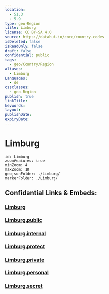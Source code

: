 ```yaml
---
location:
  - 51.3
  - 5.9
type: geo-Region
title: Limburg
license: CC BY-SA 4.0
source: https://datahub.io/core/country-codes
isDeleted: false
isReadOnly: false
draft: false
confidential: public
tags:
  - geo/Country/Region
aliases:
  - Limburg
Languages:
  - de
cssclasses:
  - geo-Region
publish: true
linkTitle:
keywords:
layout:
publishDate:
expiryDate:
---
```


# Limburg

```leaflet
id: Limburg
zoomFeatures: true 
minZoom: 4 
maxZoom: 18
geojsonFolder: ./Limburg/
markerFolder: ./Limburg/
```


## Confidential Links & Embeds: 

### [Limburg](/_Standards/Earth/Continent/Europe/Europe~West/Netherlands/Provinces~Netherlands/Limburg.md) 

### [Limburg.public](/_public/Earth/Continent/Europe/Europe~West/Netherlands/Provinces~Netherlands/Limburg.public.md) 

### [Limburg.internal](/_internal/Earth/Continent/Europe/Europe~West/Netherlands/Provinces~Netherlands/Limburg.internal.md) 

### [Limburg.protect](/_protect/Earth/Continent/Europe/Europe~West/Netherlands/Provinces~Netherlands/Limburg.protect.md) 

### [Limburg.private](/_private/Earth/Continent/Europe/Europe~West/Netherlands/Provinces~Netherlands/Limburg.private.md) 

### [Limburg.personal](/_personal/Earth/Continent/Europe/Europe~West/Netherlands/Provinces~Netherlands/Limburg.personal.md) 

### [Limburg.secret](/_secret/Earth/Continent/Europe/Europe~West/Netherlands/Provinces~Netherlands/Limburg.secret.md)

